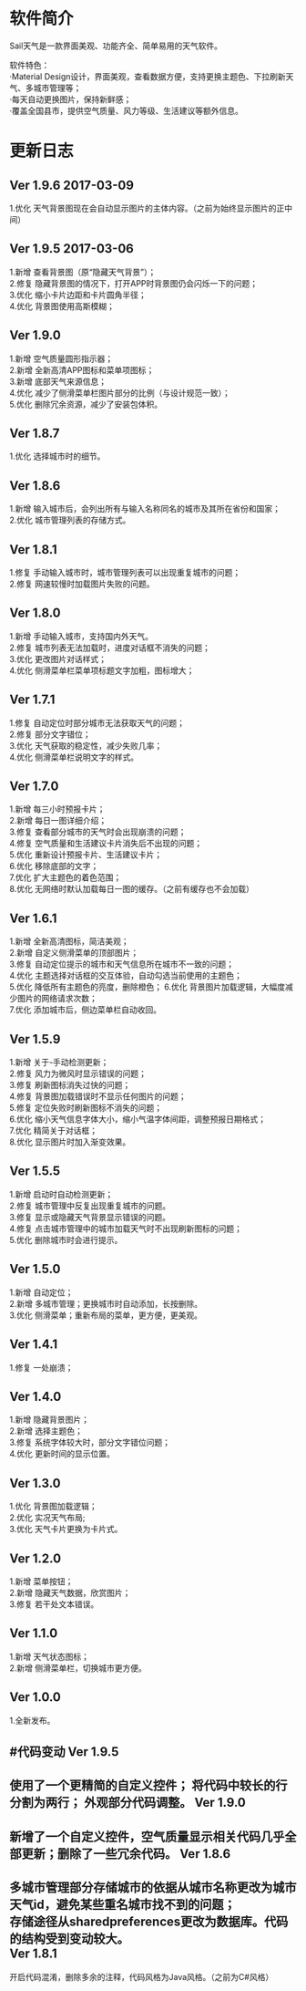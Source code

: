 ﻿# 软件简介
Sail天气是一款界面美观、功能齐全、简单易用的天气软件。<br>

软件特色：<br>
·Material Design设计，界面美观，查看数据方便，支持更换主题色、下拉刷新天气、多城市管理等；<br>
·每天自动更换图片，保持新鲜感；<br>
·覆盖全国县市，提供空气质量、风力等级、生活建议等额外信息。

# 更新日志
Ver 1.9.6 2017-03-09
----------------------------
1.优化 天气背景图现在会自动显示图片的主体内容。（之前为始终显示图片的正中间）<br>

Ver 1.9.5 2017-03-06
----------------------------
1.新增 查看背景图（原“隐藏天气背景”）；<br>
2.修复 隐藏背景图的情况下，打开APP时背景图仍会闪烁一下的问题；<br>
3.优化 缩小卡片边距和卡片圆角半径；<br>
4.优化 背景图使用高斯模糊；<br>

Ver 1.9.0
----------------------------
1.新增 空气质量圆形指示器；<br>
2.新增 全新高清APP图标和菜单项图标；<br>
3.新增 底部天气来源信息；<br>
4.优化 减少了侧滑菜单栏图片部分的比例（与设计规范一致）；<br>
5.优化 删除冗余资源，减少了安装包体积。<br>

Ver 1.8.7
----------------------------
1.优化 选择城市时的细节。<br>

Ver 1.8.6
----------------------------
1.新增 输入城市后，会列出所有与输入名称同名的城市及其所在省份和国家；<br>
2.优化 城市管理列表的存储方式。<br>

Ver 1.8.1
----------------------------
1.修复 手动输入城市时，城市管理列表可以出现重复城市的问题；<br>
2.修复 网速较慢时加载图片失败的问题。<br>

Ver 1.8.0
----------------------------
1.新增 手动输入城市，支持国内外天气。<br>
2.修复 城市列表无法加载时，进度对话框不消失的问题；<br>
3.优化 更改图片对话样式；<br>
4.优化 侧滑菜单栏菜单项标题文字加粗，图标增大；<br>

Ver 1.7.1
----------------------------
1.修复 自动定位时部分城市无法获取天气的问题；<br>
2.修复 部分文字错位；<br>
3.优化 天气获取的稳定性，减少失败几率；<br>
4.优化 侧滑菜单栏说明文字的样式。<br>

Ver 1.7.0
----------------------------
1.新增 每三小时预报卡片；<br>
2.新增 每日一图详细介绍；<br>
3.修复 查看部分城市的天气时会出现崩溃的问题；<br>
4.修复 空气质量和生活建议卡片消失后不出现的问题；<br>
5.优化 重新设计预报卡片、生活建议卡片；<br>
6.优化 移除底部的文字；<br>
7.优化 扩大主题色的着色范围；<br>
8.优化 无网络时默认加载每日一图的缓存。（之前有缓存也不会加载）<br>

Ver 1.6.1
----------------------------
1.新增 全新高清图标，简洁美观；<br>
2.新增 自定义侧滑菜单的顶部图片；<br>
3.修复 自动定位提示的城市和天气信息所在城市不一致的问题；<br>
4.优化 主题选择对话框的交互体验，自动勾选当前使用的主题色；<br>
5.优化 降低所有主题色的亮度，删除橙色；
6.优化 背景图片加载逻辑，大幅度减少图片的网络请求次数；<br>
7.优化 添加城市后，侧边菜单栏自动收回。<br>

Ver 1.5.9
----------------------------
1.新增 关于-手动检测更新；<br>
2.修复 风力为微风时显示错误的问题；<br>
3.修复 刷新图标消失过快的问题；<br>
4.修复 背景图加载错误时不显示任何图片的问题；<br>
5.修复 定位失败时刷新图标不消失的问题；<br>
6.优化 缩小天气信息字体大小，缩小气温字体间距，调整预报日期格式；<br>
7.优化 精简关于对话框；<br>
8.优化 显示图片时加入渐变效果。<br>

Ver 1.5.5
----------------------------
1.新增 启动时自动检测更新；<br>
2.修复 城市管理中反复出现重复城市的问题。<br>
3.修复 显示或隐藏天气背景显示错误的问题。<br>
4.修复 点击城市管理中的城市加载天气时不出现刷新图标的问题；<br>
5.优化 删除城市时会进行提示。<br>

Ver 1.5.0
----------------------------
1.新增 自动定位；<br>
2.新增 多城市管理；更换城市时自动添加，长按删除。<br>
3.优化 侧滑菜单；重新布局的菜单，更方便，更美观。<br>


Ver 1.4.1
----------------------------
1.修复 一处崩溃；<br>


Ver 1.4.0
----------------------------
1.新增 隐藏背景图片；<br>
2.新增 选择主题色；<br>
3.修复 系统字体较大时，部分文字错位问题；<br>
4.优化 更新时间的显示位置。<br>

Ver 1.3.0
----------------------------
1.优化 背景图加载逻辑；<br>
2.优化 实况天气布局;<br>
3.优化 天气卡片更换为卡片式。<br>

Ver 1.2.0
----------------------------
1.新增 菜单按钮；<br>
2.新增 隐藏天气数据，欣赏图片；<br>
3.修复 若干处文本错误。<br>

Ver 1.1.0
----------------------------
1.新增 天气状态图标；<br>
2.新增 侧滑菜单栏，切换城市更方便。<br>

Ver 1.0.0
----------------------------
1.全新发布。<br>

#代码变动
Ver 1.9.5
----------------------------
使用了一个更精简的自定义控件；
将代码中较长的行分割为两行；
外观部分代码调整。
Ver 1.9.0
----------------------------
新增了一个自定义控件，空气质量显示相关代码几乎全部更新；删除了一些冗余代码。
Ver 1.8.6
----------------------------
多城市管理部分存储城市的依据从城市名称更改为城市天气id，避免某些重名城市找不到的问题；<br>
存储途径从sharedpreferences更改为数据库。代码的结构受到变动较大。<br>
Ver 1.8.1
----------------------------
开启代码混淆，删除多余的注释，代码风格为Java风格。（之前为C#风格）<br>